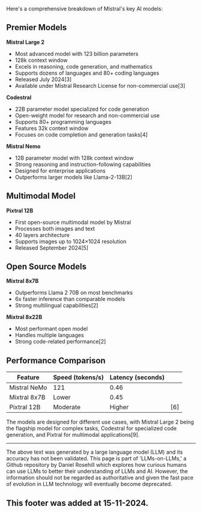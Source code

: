 Here's a comprehensive breakdown of Mistral's key AI models:

## Premier Models

**Mistral Large 2**

- Most advanced model with 123 billion parameters
- 128k context window
- Excels in reasoning, code generation, and mathematics
- Supports dozens of languages and 80+ coding languages
- Released July 2024\[3]
- Available under Mistral Research License for non-commercial use\[3]

**Codestral**

- 22B parameter model specialized for code generation
- Open-weight model for research and non-commercial use
- Supports 80+ programming languages
- Features 32k context window
- Focuses on code completion and generation tasks\[4]

**Mistral Nemo**

- 12B parameter model with 128k context window
- Strong reasoning and instruction-following capabilities
- Designed for enterprise applications
- Outperforms larger models like Llama-2-13B\[2]

## Multimodal Model

**Pixtral 12B**

- First open-source multimodal model by Mistral
- Processes both images and text
- 40 layers architecture
- Supports images up to 1024×1024 resolution
- Released September 2024\[5]

## Open Source Models

**Mixtral 8x7B**

- Outperforms Llama 2 70B on most benchmarks
- 6x faster inference than comparable models
- Strong multilingual capabilities\[2]

**Mixtral 8x22B**

- Most performant open model
- Handles multiple languages
- Strong code-related performance\[2]

## Performance Comparison

| Feature      | Speed (tokens/s) | Latency (seconds) |      |
| ------------ | ---------------- | ----------------- | ---- |
| Mistral NeMo | 121              | 0.46              |      |
| Mixtral 8x7B | Lower            | 0.45              |      |
| Pixtral 12B  | Moderate         | Higher            | \[6] |

The models are designed for different use cases, with Mistral Large 2 being the flagship model for complex tasks, Codestral for specialized code generation, and Pixtral for multimodal applications\[9].

&#x20;

---

The above text was generated by a large language model (LLM) and its accuracy has not been validated. This page is part of 'LLMs-on-LLMs,' a Github repository by Daniel Rosehill which explores how curious humans can use LLMs to better their understanding of LLMs and AI. However, the information should not be regarded as authoritative and given the fast pace of evolution in LLM technology will eventually become deprecated. 

This footer was added at 15-11-2024.
---